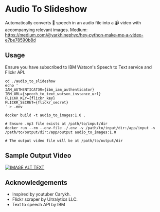 
# Audio To Slideshow 

Automatically converts :speech_balloon: speech in an audio file into a :video_camera: video with accompanying relevant images.
Medium: https://medium.com/@yarkhinephyo/hey-python-make-me-a-video-e7be78590b8d

## Usage
Ensure you have subscribed to IBM Watson's Speech to Text service and Flickr API.
```
cd ./audio_to_slideshow
echo '
IAM_AUTHENTICATOR={ibm_iam_authenticator}
IBM_URL={speech_to_text_watson_instance_url}
FLICKR_KEY={flickr_key}
FLICKR_SECRET={flickr_secret}
' > .env

docker build -t audio_to_images:1.0 .

# Ensure .mp3 file exists at /path/to/input/dir
docker run --rm --env-file ./.env -v /path/to/input/dir:/app/input -v /path/to/output/dir:/app/output audio_to_images:1.0

# The output video file will be at /path/to/output/dir
```
## Sample Output Video
[![IMAGE ALT TEXT](http://img.youtube.com/vi/j8BddvXT9d0/0.jpg)](http://www.youtube.com/watch?v=j8BddvXT9d0 "Sample Output Video")

## Acknowledgements

- Inspired by youtuber Carykh.
- Flickr scraper by Ultralytics LLC.
- Text to speech API by IBM